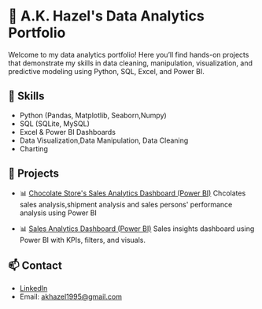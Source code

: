 # 👋 A.K. Hazel's Data Analytics Portfolio

Welcome to my data analytics portfolio! Here you’ll find hands-on projects that demonstrate my skills in data cleaning, manipulation, visualization, and predictive modeling using Python, SQL, Excel, and Power BI.

## 🔧 Skills
- Python (Pandas, Matplotlib, Seaborn,Numpy)
- SQL (SQLite, MySQL)
- Excel & Power BI Dashboards
- Data Visualization,Data Manipulation, Data Cleaning
- Charting

## 📁 Projects
- 📊 [Chocolate Store's Sales Analytics Dashboard (Power BI)](/PowerBI/SalesDashboard)
Chcolates sales analysis,shipment analysis and sales persons' performance analysis using Power BI

- 📊 [Sales Analytics Dashboard (Power BI)](/PowerBI/SalesDashboard)
Sales insights dashboard using Power BI with KPIs, filters, and visuals.

## 📫 Contact
- [LinkedIn](https://www.linkedin.com/in/hazelarasu/)
- Email: akhazel1995@gmail.com

